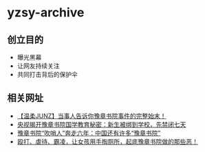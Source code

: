 # yzsy-archive

## 创立目的
- 曝光黑幕
- 让网友持续关注
- 共同打击背后的保护伞

## 相关网址
- [【温柔JUNZ】当事人告诉你豫章书院事件的完整始末！](https://www.bilibili.com/video/BV12E411h7A6)
- [央视揭开豫章书院国学教育秘密：新生被绑到学校，先禁闭七天](https://www.thepaper.cn/newsDetail_forward_1883338)
- [豫章书院“吹哨人”奔走六年：中国还有许多“豫章书院”](https://news.qq.com/rain/a/20230331A0603500)
- [殴打、虐待、霸凌，让女孩用手掏厕所，起底豫章书院做的那些恶！](https://www.bilibili.com/video/BV1QL411U7kf)
